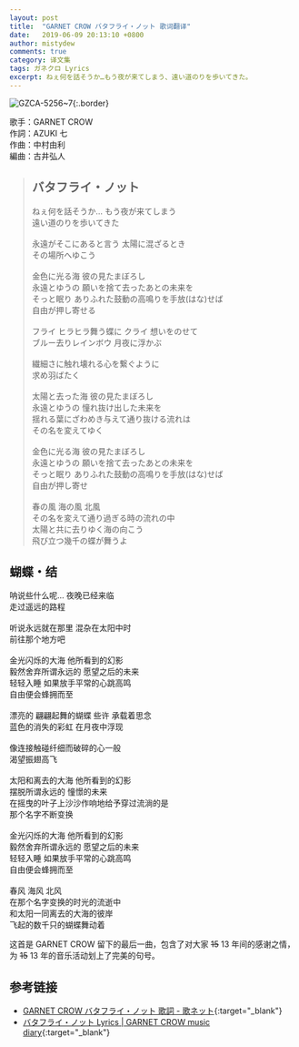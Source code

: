 ```yaml
---
layout: post
title:  "GARNET CROW バタフライ・ノット 歌词翻译"
date:   2019-06-09 20:13:10 +0800
author: mistydew
comments: true
category: 译文集
tags: ガネクロ Lyrics
excerpt: ねぇ何を話そうか…もう夜が来てしまう、遠い道のりを歩いてきた。
---
```

![GZCA-5256~7](https://crowsub.github.io/assets/images/discography/album/GZCA-5256~7.jpg){:.border}

歌手：GARNET CROW<br>
作詞：AZUKI 七<br>
作曲：中村由利<br>
編曲：古井弘人

<blockquote class="lyric-original">
  <h2>バタフライ・ノット</h2>
  <p>
    ねぇ何を話そうか… もう夜が来てしまう<br>
    遠い道のりを歩いてきた<br>
    <br>
    永遠がそこにあると言う 太陽に混ざるとき<br>
    その場所へゆこう<br>
    <br>
    金色に光る海 彼の見たまぼろし<br>
    永遠とゆうの 願いを捨て去ったあとの未来を<br>
    そっと眠り ありふれた鼓動の高鳴りを手放(はな)せば<br>
    自由が押し寄せる<br>
    <br>
    フライ ヒラヒラ舞う蝶に クライ 想いをのせて<br>
    ブルー去りレインボウ 月夜に浮かぶ<br>
    <br>
    繊細さに触れ壊れる心を繋ぐように<br>
    求め羽ばたく<br>
    <br>
    太陽と去った海 彼の見たまぼろし<br>
    永遠とゆうの 憧れ抜け出した未来を<br>
    揺れる葉にざわめき与えて通り抜ける流れは<br>
    その名を変えてゆく<br>
    <br>
    金色に光る海 彼の見たまぼろし<br>
    永遠とゆうの 願いを捨て去ったあとの未来を<br>
    そっと眠り ありふれた鼓動の高鳴りを手放(はな)せば<br>
    自由が押し寄せ<br>
    <br>
    春の風 海の風 北風<br>
    その名を変えて通り過ぎる時の流れの中<br>
    太陽と共に去りゆく海の向こう<br>
    飛び立つ幾千の蝶が舞うよ
  </p>
</blockquote>

<div class="lyric-translation">
  <h2>蝴蝶・结</h2>
  <p>
    呐说些什么呢… 夜晚已经来临<br>
    走过遥远的路程<br>
    <br>
    听说永远就在那里 混杂在太阳中时<br>
    前往那个地方吧<br>
    <br>
    金光闪烁的大海 他所看到的幻影<br>
    毅然舍弃所谓永远的 愿望之后的未来<br>
    轻轻入睡 如果放手平常的心跳高鸣<br>
    自由便会蜂拥而至<br>
    <br>
    漂亮的 翩翩起舞的蝴蝶 些许 承载着思念<br>
    蓝色的消失的彩虹 在月夜中浮现<br>
    <br>
    像连接触碰纤细而破碎的心一般<br>
    渴望振翅高飞<br>
    <br>
    太阳和离去的大海 他所看到的幻影<br>
    摆脱所谓永远的 憧憬的未来<br>
    在摇曳的叶子上沙沙作响地给予穿过流淌的是<br>
    那个名字不断变换<br>
    <br>
    金光闪烁的大海 他所看到的幻影<br>
    毅然舍弃所谓永远的 愿望之后的未来<br>
    轻轻入睡 如果放手平常的心跳高鸣<br>
    自由便会蜂拥而至<br>
    <br>
    春风 海风 北风<br>
    在那个名字变换的时光的流逝中<br>
    和太阳一同离去的大海的彼岸<br>
    飞起的数千只的蝴蝶舞动着
  </p>
</div>

这首是 GARNET CROW 留下的最后一曲，包含了对大家 ~~15~~ 13 年间的感谢之情，为 ~~15~~ 13 年的音乐活动划上了完美的句号。

## 参考链接

* [GARNET CROW バタフライ・ノット 歌詞 - 歌ネット](https://www.uta-net.com/song/153420/){:target="_blank"}
* [バタフライ・ノット Lyrics \| GARNET CROW music diary](https://crowsub.github.io/lyrics/original/バタフライ・ノット.html){:target="_blank"}
